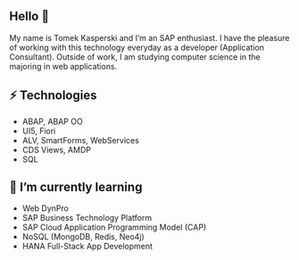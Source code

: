 ## Hello 👋
My name is Tomek Kasperski and I’m an SAP enthusiast. I have the pleasure of working with this technology everyday as a developer (Application Consultant). Outside of work, I am studying computer science in the majoring in web applications.

## ⚡ Technologies
* ABAP, ABAP OO
* UI5, Fiori
* ALV, SmartForms, WebServices
* CDS Views, AMDP
* SQL

## 🌱 I’m currently learning
* Web DynPro
* SAP Business Technology Platform 
* SAP Cloud Application Programming Model (CAP)
* NoSQL (MongoDB, Redis, Neo4j)
* HANA Full-Stack App Development


<!--
**tkasperski/tkasperski** is a ✨ _special_ ✨ repository because its `README.md` (this file) appears on your GitHub profile.

Here are some ideas to get you started:

- 🔭 I’m currently working on ...
- 🌱 I’m currently learning ...
- 👯 I’m looking to collaborate on ...
- 🤔 I’m looking for help with ...
- 💬 Ask me about ...
- 📫 How to reach me: ...
- 😄 Pronouns: ...
- ⚡ Fun fact: ...
-->
